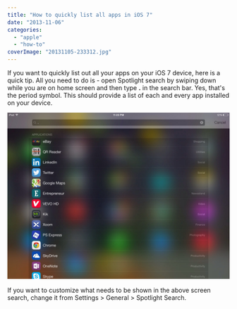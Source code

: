 ```yaml
---
title: "How to quickly list all apps in iOS 7"
date: "2013-11-06"
categories: 
  - "apple"
  - "how-to"
coverImage: "20131105-233312.jpg"
---
```


If you want to quickly list out all your apps on your iOS 7 device, here is a quick tip. All you need to do is - open Spotlight search by swiping down while you are on home screen and then type **.** in the search bar. Yes, that's the period symbol. This should provide a list of each and every app installed on your device.

  
  
[![20131105-232947.jpg](images/20131105-232947.jpg)](http://iCosmoGeek.com/wp-content/uploads/2013/11/20131105-232947.jpg)

If you want to customize what needs to be shown in the above screen search, change it from Settings > General > Spotlight Search.
